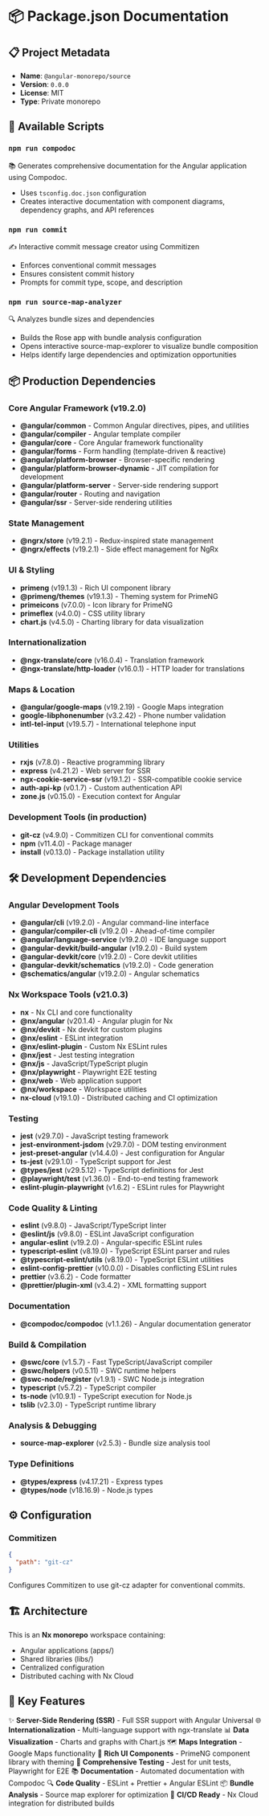 # 📦 Package.json Documentation

## 📋 Project Metadata

- **Name**: `@angular-monorepo/source`
- **Version**: `0.0.0`
- **License**: MIT
- **Type**: Private monorepo

## 🚀 Available Scripts

### `npm run compodoc`
📚 Generates comprehensive documentation for the Angular application using Compodoc.
- Uses `tsconfig.doc.json` configuration
- Creates interactive documentation with component diagrams, dependency graphs, and API references

### `npm run commit`
✍️ Interactive commit message creator using Commitizen
- Enforces conventional commit messages
- Ensures consistent commit history
- Prompts for commit type, scope, and description

### `npm run source-map-analyzer`
🔍 Analyzes bundle sizes and dependencies
- Builds the Rose app with bundle analysis configuration
- Opens interactive source-map-explorer to visualize bundle composition
- Helps identify large dependencies and optimization opportunities

## 📦 Production Dependencies

### Core Angular Framework (v19.2.0)
- **@angular/common** - Common Angular directives, pipes, and utilities
- **@angular/compiler** - Angular template compiler
- **@angular/core** - Core Angular framework functionality
- **@angular/forms** - Form handling (template-driven & reactive)
- **@angular/platform-browser** - Browser-specific rendering
- **@angular/platform-browser-dynamic** - JIT compilation for development
- **@angular/platform-server** - Server-side rendering support
- **@angular/router** - Routing and navigation
- **@angular/ssr** - Server-side rendering utilities

### State Management
- **@ngrx/store** (v19.2.1) - Redux-inspired state management
- **@ngrx/effects** (v19.2.1) - Side effect management for NgRx

### UI & Styling
- **primeng** (v19.1.3) - Rich UI component library
- **@primeng/themes** (v19.1.3) - Theming system for PrimeNG
- **primeicons** (v7.0.0) - Icon library for PrimeNG
- **primeflex** (v4.0.0) - CSS utility library
- **chart.js** (v4.5.0) - Charting library for data visualization

### Internationalization
- **@ngx-translate/core** (v16.0.4) - Translation framework
- **@ngx-translate/http-loader** (v16.0.1) - HTTP loader for translations

### Maps & Location
- **@angular/google-maps** (v19.2.19) - Google Maps integration
- **google-libphonenumber** (v3.2.42) - Phone number validation
- **intl-tel-input** (v19.5.7) - International telephone input

### Utilities
- **rxjs** (v7.8.0) - Reactive programming library
- **express** (v4.21.2) - Web server for SSR
- **ngx-cookie-service-ssr** (v19.1.2) - SSR-compatible cookie service
- **auth-api-kp** (v0.1.7) - Custom authentication API
- **zone.js** (v0.15.0) - Execution context for Angular

### Development Tools (in production)
- **git-cz** (v4.9.0) - Commitizen CLI for conventional commits
- **npm** (v11.4.0) - Package manager
- **install** (v0.13.0) - Package installation utility

## 🛠️ Development Dependencies

### Angular Development Tools
- **@angular/cli** (v19.2.0) - Angular command-line interface
- **@angular/compiler-cli** (v19.2.0) - Ahead-of-time compiler
- **@angular/language-service** (v19.2.0) - IDE language support
- **@angular-devkit/build-angular** (v19.2.0) - Build system
- **@angular-devkit/core** (v19.2.0) - Core devkit utilities
- **@angular-devkit/schematics** (v19.2.0) - Code generation
- **@schematics/angular** (v19.2.0) - Angular schematics

### Nx Workspace Tools (v21.0.3)
- **nx** - Nx CLI and core functionality
- **@nx/angular** (v20.1.4) - Angular plugin for Nx
- **@nx/devkit** - Nx devkit for custom plugins
- **@nx/eslint** - ESLint integration
- **@nx/eslint-plugin** - Custom Nx ESLint rules
- **@nx/jest** - Jest testing integration
- **@nx/js** - JavaScript/TypeScript plugin
- **@nx/playwright** - Playwright E2E testing
- **@nx/web** - Web application support
- **@nx/workspace** - Workspace utilities
- **nx-cloud** (v19.1.0) - Distributed caching and CI optimization

### Testing
- **jest** (v29.7.0) - JavaScript testing framework
- **jest-environment-jsdom** (v29.7.0) - DOM testing environment
- **jest-preset-angular** (v14.4.0) - Jest configuration for Angular
- **ts-jest** (v29.1.0) - TypeScript support for Jest
- **@types/jest** (v29.5.12) - TypeScript definitions for Jest
- **@playwright/test** (v1.36.0) - End-to-end testing framework
- **eslint-plugin-playwright** (v1.6.2) - ESLint rules for Playwright

### Code Quality & Linting
- **eslint** (v9.8.0) - JavaScript/TypeScript linter
- **@eslint/js** (v9.8.0) - ESLint JavaScript configuration
- **angular-eslint** (v19.2.0) - Angular-specific ESLint rules
- **typescript-eslint** (v8.19.0) - TypeScript ESLint parser and rules
- **@typescript-eslint/utils** (v8.19.0) - TypeScript ESLint utilities
- **eslint-config-prettier** (v10.0.0) - Disables conflicting ESLint rules
- **prettier** (v3.6.2) - Code formatter
- **@prettier/plugin-xml** (v3.4.2) - XML formatting support

### Documentation
- **@compodoc/compodoc** (v1.1.26) - Angular documentation generator

### Build & Compilation
- **@swc/core** (v1.5.7) - Fast TypeScript/JavaScript compiler
- **@swc/helpers** (v0.5.11) - SWC runtime helpers
- **@swc-node/register** (v1.9.1) - SWC Node.js integration
- **typescript** (v5.7.2) - TypeScript compiler
- **ts-node** (v10.9.1) - TypeScript execution for Node.js
- **tslib** (v2.3.0) - TypeScript runtime library

### Analysis & Debugging
- **source-map-explorer** (v2.5.3) - Bundle size analysis tool

### Type Definitions
- **@types/express** (v4.17.21) - Express types
- **@types/node** (v18.16.9) - Node.js types

## ⚙️ Configuration

### Commitizen
```json
{
  "path": "git-cz"
}
```
Configures Commitizen to use git-cz adapter for conventional commits.

## 🏗️ Architecture

This is an **Nx monorepo** workspace containing:
- Angular applications (apps/)
- Shared libraries (libs/)
- Centralized configuration
- Distributed caching with Nx Cloud

## 🔧 Key Features

✨ **Server-Side Rendering (SSR)** - Full SSR support with Angular Universal
🌐 **Internationalization** - Multi-language support with ngx-translate
📊 **Data Visualization** - Charts and graphs with Chart.js
🗺️ **Maps Integration** - Google Maps functionality
🎨 **Rich UI Components** - PrimeNG component library with theming
🧪 **Comprehensive Testing** - Jest for unit tests, Playwright for E2E
📚 **Documentation** - Automated documentation with Compodoc
🔍 **Code Quality** - ESLint + Prettier + Angular ESLint
📦 **Bundle Analysis** - Source map explorer for optimization
🚀 **CI/CD Ready** - Nx Cloud integration for distributed builds
